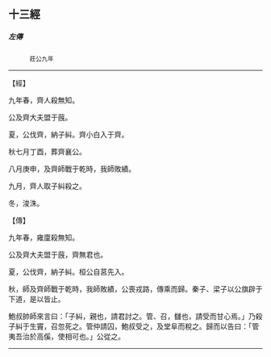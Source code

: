 

## 十三經

##### 左傳
　　　`莊公九年`

* * *

【經】

九年春，齊人殺無知。

公及齊大夫盟于蔇。

夏，公伐齊，納子糾。齊小白入于齊。

秋七月丁酉，葬齊襄公。

八月庚申，及齊師戰于乾時，我師敗績。

九月，齊人取子糾殺之。

冬，浚洙。

【傳】

九年春，雍廩殺無知。

公及齊大夫盟于蔇，齊無君也。

夏，公伐齊，納子糾。桓公自莒先入。

秋，師及齊師戰于乾時，我師敗績，公喪戎路，傳乘而歸。秦子、梁子以公旗辟于下道，是以皆止。

鮑叔帥師來言曰：「子糾，親也，請君討之。管、召，讎也，請受而甘心焉。」乃殺子糾于生竇，召忽死之。管仲請囚，鮑叔受之，及堂阜而稅之。歸而以告曰：「管夷吾治於高傒，使相可也。」公從之。

* * *

